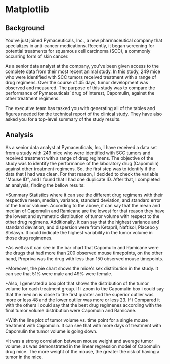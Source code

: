 # Matplotlib

## Background

You've just joined Pymaceuticals, Inc., a new pharmaceutical company that specializes in anti-cancer medications. Recently, it began screening for potential treatments for squamous cell carcinoma (SCC), a commonly occurring form of skin cancer.

As a senior data analyst at the company, you've been given access to the complete data from their most recent animal study. In this study, 249 mice who were identified with SCC tumors received treatment with a range of drug regimens. Over the course of 45 days, tumor development was observed and measured. The purpose of this study was to compare the performance of Pymaceuticals’ drug of interest, Capomulin, against the other treatment regimens.

The executive team has tasked you with generating all of the tables and figures needed for the technical report of the clinical study. They have also asked you for a top-level summary of the study results.

## Analysis

As a senior data analyst at Pymaceuticals, Inc, I have received a data set from a study with 249 mice who were identified with SCC tumors and received treatment with a range of drug regimens. The objective of the study was to identify the performance of the laboratory drug (Capomulin) against other treatment regimens. So, the first step was to identify if the data that I had was clean. For that reason, I decided to check the variable "Mouse ID", and I found that I had one duplicate ID. After that, I completed an analysis, finding the bellow results:

*Summary Statistics where it can see the different drug regimens with their respective mean, median, variance, standard deviation, and standard error of the tumor volume. According to the above, it can say that the mean and median of Capomulin and Ramicane are the lowest for that reason they have the lowest and symmetric distribution of tumor volume with respect to the other drug regimens. Additionally, it can say that the highest variance and standard deviation, and dispersion were from Ketapril, Naftisol, Placebo y Stelasyn. It could indicate the highest variability in the tumor volume in those drug regimenes.

*As well as it can see in the bar chart that Capomulin and Ramicane were the drugs that had more than 200 observed mouse timepoints, on the other hand, Propriva was the drug with less than 150 observed mouse timepoints.

*Moreover, the pie chart shows the mice's sex distribution in the study. It can see that 51% were male and 49% were female.

*Also, I generated a box plot that shows the distribution of the tumor volume for each treatment group. If i zoom to the Capomulin box i could say that the median is close to the first quarter and the superior outlier was more or less 48 and the lower outlier was more or less 23. If i Compared it with the others i could say that the best drug regimenes according with the final tumor volume distribution were Capomulin and Ramicane.

*With the line plot of tumor volume vs. time point for a single mouse treatment with Capomulin. It can see that with more days of treatment with Capomulin the tumor volume is going down.

*It was a strong correlation between mouse weight and average tumor volume, as was demonstrated in the linear regression model of Capomulin drug mice. The more weight of the mouse, the greater the risk of having a tumor in the mice.
